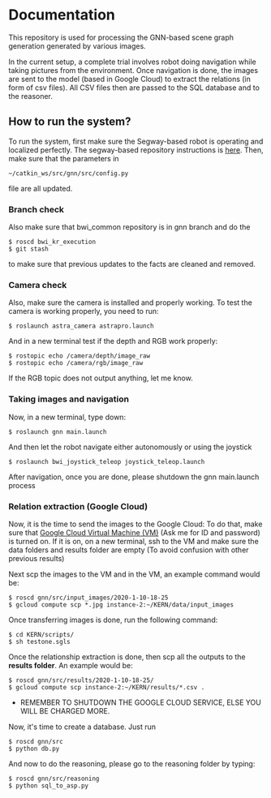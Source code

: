 # Documentation
This repository is used for processing the GNN-based scene graph generation generated by various images.

In the current setup, a complete trial involves robot doing navigation while taking pictures from the environment. Once navigation is done, the images are sent to the model (based in Google Cloud) to extract the relations (in form of csv files). All CSV files then are passed to the SQL database and to the reasoner.

## How to run the system?

To run the system, first make sure the Segway-based robot is operating and localized perfectly. The segway-based repository instructions is [here](https://github.com/astrosaeed/bwi/tree/temp). Then, make sure that the parameters in

```
~/catkin_ws/src/gnn/src/config.py 
```

file are all updated. 

### Branch check

Also make sure that bwi_common repository is in gnn branch and do the
 
```
$ roscd bwi_kr_execution
$ git stash 
```
to make sure that previous updates to the facts are cleaned and removed.
### Camera check
Also, make sure the camera is installed and properly working. To test the camera is working properly, you need to run: 

```
$ roslaunch astra_camera astrapro.launch
```
And in a new terminal test if the depth and RGB work properly:

```
$ rostopic echo /camera/depth/image_raw
$ rostopic echo /camera/rgb/image_raw
```
If the RGB topic does not output anything, let me know.

### Taking images and navigation

Now, in a new terminal, type down:

```
$ roslaunch gnn main.launch
```

And then let the robot navigate either autonomously or using the joystick

```
$ roslaunch bwi_joystick_teleop joystick_teleop.launch
```

After navigation, once you are done, please shutdown the gnn main.launch process

### Relation extraction (Google Cloud)

Now, it is the time to send the images to the Google Cloud: To do that, make sure that [Google Cloud Virtual Machine (VM)](https://console.cloud.google.com/compute/instances?project=just-lore-265322&authuser=2&instancessize=50) (Ask me for ID and password) is turned on. If it is on, on a new terminal, ssh to the VM and make sure the data folders and results folder are empty (To avoid confusion with other previous results)    

Next scp the images to the VM and in the VM, an example command would be:

```
$ roscd gnn/src/input_images/2020-1-10-18-25
$ gcloud compute scp *.jpg instance-2:~/KERN/data/input_images
```

Once transferring images is done, run the following command:


```
$ cd KERN/scripts/
$ sh testone.sgls
```

Once the relationship extraction is done, then scp all the outputs to the <b>results folder</b>. An example would be:

```
$ roscd gnn/src/results/2020-1-10-18-25/
$ gcloud compute scp instance-2:~/KERN/results/*.csv . 
```

* REMEMBER TO SHUTDOWN THE GOOGLE CLOUD SERVICE, ELSE YOU WILL BE CHARGED MORE.

Now, it's time to create a database. Just run

```
$ roscd gnn/src 
$ python db.py
```

And now to do the reasoning, please go to the reasoning folder by typing:

```
$ roscd gnn/src/reasoning
$ python sql_to_asp.py
```

